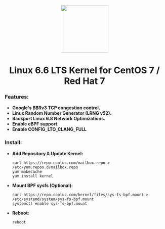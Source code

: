 <div align="center">
<img src="https://github-production-user-asset-6210df.s3.amazonaws.com/16485166/263130623-3f9e5945-cc0c-44b9-b6fc-f9de2b8b9ce6.png" height="150.0px"/>
<h1 align="center">Linux 6.6 LTS Kernel for CentOS 7 / Red Hat 7</h1>
</div>

### Features:
- **Google's BBRv3 TCP congestion control.**
- **Linux Random Number Generator (LRNG v52).**
- **Backport Linux 6.8 Network Optimizations.**
- **Enable eBPF support.**
- **Enable CONFIG_LTO_CLANG_FULL**

### Install:

- **Add Repository & Update Kernel:**
  
  ```shell
  curl https://repo.cooluc.com/mailbox.repo > /etc/yum.repos.d/mailbox.repo
  yum makecache
  yum install kernel
  ```

- **Mount BPF sysfs (Optional):**
  
  ```shell
  curl https://repo.cooluc.com/kernel/files/sys-fs-bpf.mount > /etc/systemd/system/sys-fs-bpf.mount
  systemctl enable sys-fs-bpf.mount
  ```

- **Reboot:**

  ```shell
  reboot
  ```
